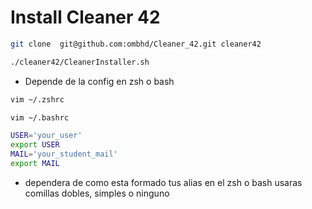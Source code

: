 # Install Cleaner 42

```bash
git clone  git@github.com:ombhd/Cleaner_42.git cleaner42
```

```bash
./cleaner42/CleanerInstaller.sh
```
- Depende de la config en zsh o bash

```bash
vim ~/.zshrc
```

```bash
vim ~/.bashrc
```


```bash
USER='your_user'
export USER
MAIL='your_student_mail'
export MAIL
```

- dependera de como esta formado tus alias en el zsh o bash usaras comillas dobles, simples o ninguno



